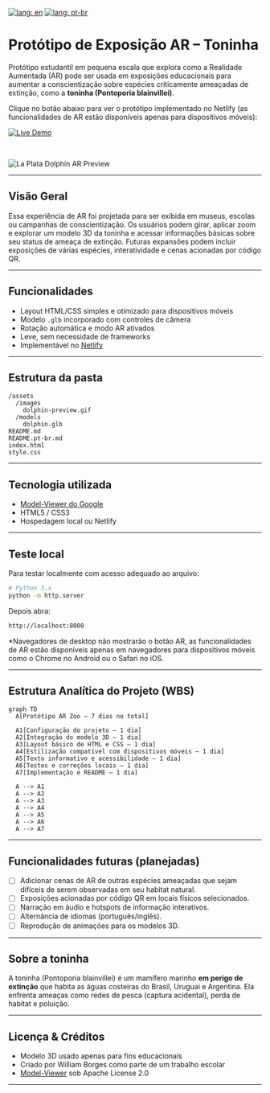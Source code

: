 [![lang: en](https://img.shields.io/badge/lang-en-red.svg)](README.md)
[![lang: pt-br](https://img.shields.io/badge/lang-pt--br-brightgreen.svg)](README.pt-br.md)

# Protótipo de Exposição AR – Toninha

Protótipo estudantil em pequena escala que explora como a Realidade Aumentada (AR) pode ser usada em exposições educacionais para aumentar a conscientização sobre espécies criticamente ameaçadas de extinção, como a **toninha (Pontoporia blainvillei)**.

Clique no botão abaixo para ver o protótipo implementado no Netlify (as funcionalidades de AR estão disponíveis apenas para dispositivos móveis):

[![Live Demo](https://img.shields.io/badge/Live%20Demo-Netlify-blueviolet?logo=netlify&style=for-the-badge)](https://ar-zoo-exhibit.netlify.app/)

<br/>

![La Plata Dolphin AR Preview](assets/images/dolphin-preview.gif) 

---

## Visão Geral

Essa experiência de AR foi projetada para ser exibida em museus, escolas ou campanhas de conscientização. Os usuários podem girar, aplicar zoom e explorar um modelo 3D da toninha e acessar informações básicas sobre seu status de ameaça de extinção. Futuras expansões podem incluir exposições de várias espécies, interatividade e cenas acionadas por código QR.

---

## Funcionalidades

- Layout HTML/CSS simples e otimizado para dispositivos móveis  
- Modelo `.glb` incorporado com controles de câmera  
- Rotação automática e modo AR ativados  
- Leve, sem necessidade de frameworks  
- Implementável no [Netlify](https://netlify.com)

---

## Estrutura da pasta

```
/assets
  /images
    dolphin-preview.gif
  /models
    dolphin.glb
README.md
README.pt-br.md
index.html
style.css
```

---

## Tecnologia utilizada

- [Model-Viewer do Google](https://modelviewer.dev/)
- HTML5 / CSS3
- Hospedagem local ou Netlify

---

## Teste local

Para testar localmente com acesso adequado ao arquivo:

```bash
# Python 3.x
python -m http.server
```

Depois abra:
```bash
http://localhost:8000
```

*Navegadores de desktop não mostrarão o botão AR, as funcionalidades de AR estão disponíveis apenas em navegadores para dispositivos móveis como o Chrome no Android ou o Safari no iOS.

---

## Estrutura Analítica do Projeto (WBS)

```mermaid
graph TD
  A[Protótipo AR Zoo – 7 dias no total]

  A1[Configuração do projeto – 1 dia]
  A2[Integração do modelo 3D – 1 dia]
  A3[Layout básico de HTML e CSS – 1 dia]
  A4[Estilização compatível com dispositivos móveis – 1 dia]
  A5[Texto informativo e acessibilidade – 1 dia]
  A6[Testes e correções locais – 1 dia]
  A7[Implementação e README – 1 dia]

  A --> A1
  A --> A2
  A --> A3
  A --> A4
  A --> A5
  A --> A6
  A --> A7
```

---

## Funcionalidades futuras (planejadas)

- [ ] Adicionar cenas de AR de outras espécies ameaçadas que sejam difíceis de serem observadas em seu habitat natural.  
- [ ] Exposições acionadas por código QR em locais físicos selecionados.  
- [ ] Narração em áudio e hotspots de informação interativos.  
- [ ] Alternância de idiomas (português/inglês).  
- [ ] Reprodução de animações para os modelos 3D. 

---

## Sobre a toninha

A toninha (Pontoporia blainvillei) é um mamífero marinho **em perigo de extinção** que habita as águas costeiras do Brasil, Uruguai e Argentina. Ela enfrenta ameaças como redes de pesca (captura acidental), perda de habitat e poluição.

---

## Licença & Créditos

- Modelo 3D usado apenas para fins educacionais  
- Criado por William Borges como parte de um trabalho escolar  
- [Model-Viewer](https://github.com/google/model-viewer) sob Apache License 2.0

---

